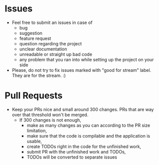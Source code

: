 # Issues

- Feel free to submit an issues in case of
  - bug
  - suggestion
  - feature request
  - question regarding the project
  - unclear documentation
  - unreadable or straight up bad code
  - any problem that you ran into while setting up the project on your side
- Please, do not try to fix issues marked with "good for stream" label. They are for the stream. :)

# Pull Requests

- Keep your PRs nice and small around 300 changes. PRs that are way over that threshold won't be merged.
  - If 300 changes is not enough,
    - make as many changes as you can according to the PR size limitation,
    - make sure that the code is compilable and the application is usable,
    - create TODOs right in the code for the unfinished work,
    - submit PR with the unfinished work and TODOs,
    - TODOs will be converted to separate issues
